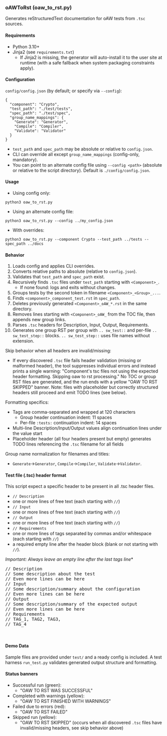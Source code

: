 ### oAWToRst (oaw_to_rst.py)

Generates reStructuredText documentation for oAW tests from `.tsc` sources.

#### Requirements
- Python 3.10+
- Jinja2 (see `requirements.txt`)
  - If Jinja2 is missing, the generator will auto-install it to the user site
    at runtime (with a safe fallback when system packaging constraints apply).

#### Configuration
`config/config.json` (by default; or specify via `--config`):
```
{
  "component": "Crypto",
  "test_path": "./test/tests",
  "spec_path": "./test/spec",
  "group_name_mappings": {
    "Generate": "Generator",
    "Compile": "Compiler",
    "Validate": "Validator"
  }
}
```
- `test_path` and `spec_path` may be absolute or relative to `config.json`.
- CLI can override all except `group_name_mappings` (config-only, mandatory).
- You can point to an alternate config file using `--config <path>` (absolute
  or relative to the script directory). Default is `./config/config.json`.

#### Usage
- Using config only:
```
python3 oaw_to_rst.py
```
- Using an alternate config file:
```
python3 oaw_to_rst.py --config ../my_config.json
```
- With overrides:
```
python3 oaw_to_rst.py --component Crypto --test_path ../tests --spec_path ../docs
```

#### Behavior
1. Loads config and applies CLI overrides.
2. Converts relative paths to absolute (relative to `config.json`).
3. Validates that `test_path` and `spec_path` exist.
4. Recursively finds `.tsc` files under `test_path` starting with `<Component>_`.
   - If none found: logs and exits without changes.
5. Groups tests by the second token in filename `<Component>_<Group>_...`.
6. Finds `<component>_component_test.rst` in `spec_path`.
7. Deletes previously generated `<Component>_oAW_*.rst` in the same directory.
8. Removes lines starting with `<Component>_oAW_` from the TOC file, then appends new group links.
9. Parses `.tsc` headers for Description, Input, Output, Requirements.
10. Generates one group RST per group with `.. sw_test::` and per-file `.. sw_test_step::` blocks. `.. sw_test_step::` uses file names without extension.

Skip behavior when all headers are invalid/missing:
- If every discovered `.tsc` file fails header validation (missing or malformed header),
  the tool suppresses individual errors and instead prints a single warning:
  "Component's tsc files not using the expected header formatting. Skipping oaw to rst processing."
  No TOC or group RST files are generated, and the run ends with a yellow "OAW TO RST SKIPPED" banner.
  Note: files with placeholder but correctly structured headers still proceed and emit TODO lines (see below).

Formatting specifics:
- Tags are comma-separated and wrapped at 120 characters
  - Group header continuation indent: 11 spaces
  - Per-file `:tests:` continuation indent: 14 spaces
- Multi-line Description/Input/Output values align continuation lines under the value start
- Placeholder header (all four headers present but empty) generates TODO lines referencing the `.tsc` filename for all fields

Group name normalization for filenames and titles:
- `Generate`→`Generator`, `Compile`→`Compiler`, `Validate`→`Validator`.

#### Test file (.tsc) header format
This script expect a specific header to be present in all .tsc header files.
  - `// Description`
  - one or more lines of free text (each starting with `//`)
  - `// Input`
  - one or more lines of free text (each starting with `//`)
  - `// Output`
  - one or more lines of free text (each starting with `//`)
  - `// Requirements`
  - one or more lines of tags separated by commas and/or whitespace (each starting with `//`)
  - a required empty line after the header block (blank or not starting with `//`).

*Important: Always leave an empty line after the last tags line**

<pre>
// Description
// Some description about the test
// Even more lines can be here
// Input
// Some description/summary about the configuration
// Even more lines can be here
// Output
// Some description/summary of the expected output
// Even more lines can be here
// Requirements
// TAG_1, TAG2, TAG3,
// TAG_4

 </pre>

#### Demo Data
Sample files are provided under `test/` and a ready config is included. A test harness `run_test.py` validates generated output structure and formatting.

#### Status banners
- Successful run (green):
  - "OAW TO RST WAS SUCCESSFUL"
- Completed with warnings (yellow):
  - "OAW TO RST FINISHED WITH WARNINGS"
- Failed due to errors (red):
  - "OAW TO RST FAILED"
- Skipped run (yellow):
  - "OAW TO RST SKIPPED" (occurs when all discovered `.tsc` files have invalid/missing headers, see skip behavior above)

